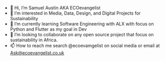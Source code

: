- 👋 Hi, I’m Samuel Austin AKA ECOevangelist
- 👀 I’m interested in Media, Data, Design, and Digital Projects for Sustainability 
- 🌱 I’m currently learning Software Engineering with ALX with focus on Python and Flutter as my goal in Dev
- 💞️ I’m looking to collaborate on any open source project that focus on sustainability in Africa.
- 📫 How to reach me search @ecoevamgelist on social media or email at Ask@ecoevangelist.co.uk

<!---
ECOevangelist1/ECOevangelist1 is a ✨ special ✨ repository because its `README.md` (this file) appears on your GitHub profile.
You can click the Preview link to take a look at your changes.
--->

